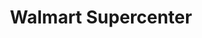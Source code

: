 ---
title: "Walmart Supercenter"
url: /hagerstown/walmart-supercenter-walmart-drive/
shop: Supermarkt
---